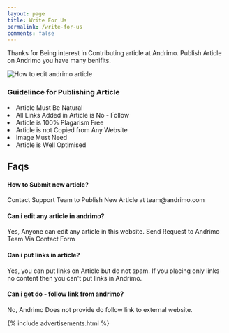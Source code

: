 ```yaml
---
layout: page
title: Write For Us 
permalink: /write-for-us
comments: false
---  
```


<div class="row justify-content-between">
<div class="col-md-8 pr-5">  

<p> Thanks for Being interest in Contributing article at Andrimo. Publish Article on Andrimo you have many benifits. </p>

<p class="mb-5"><img class="shadow-lg" src="{{site.baseurl}}/assets/images/edit-andrimo-article.png" alt="How to edit andrimo article" /></p>

<h3> Guidelince for Publishing Article </h3>

<li> Article Must Be Natural </li>
<li> All Links Added in Article is No - Follow </li>
<li> Article is 100% Plagarism Free </li>
<li> Article is not Copied from Any Website </li>
<li> Image Must Need </li>
<li> Article is Well Optimised </li>
<p> </p>

<h2> Faqs </h2>

<h4> How to Submit new article? </h4>

<p> Contact Support Team to Publish New Article at team@andrimo.com </p>

<h4> Can i edit any article in andrimo? </h4>

<p> Yes, Anyone can edit any article in this website. Send Request to Andrimo Team Via Contact Form </p>
  
<h4> Can i put links in article? </h4>

<p> Yes, you can put links on Article but do not spam. If you placing only links no content then you can't put links in Andrimo. </p>

<h4> Can i get do - follow link from andrimo? </h4>

<p> No, Andrimo Does not provide do follow link to external website. </p>

</div>

<div class="col-md-4">
    
<div class="sticky-top sticky-top-80">

{% include advertisements.html %}

</div>
</div>
</div>


